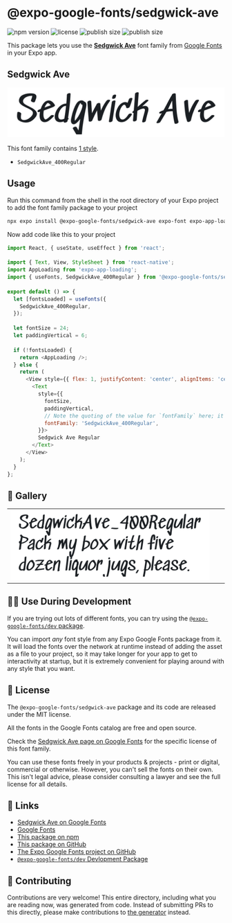 # @expo-google-fonts/sedgwick-ave

![npm version](https://flat.badgen.net/npm/v/@expo-google-fonts/sedgwick-ave)
![license](https://flat.badgen.net/github/license/expo/google-fonts)
![publish size](https://flat.badgen.net/packagephobia/install/@expo-google-fonts/sedgwick-ave)
![publish size](https://flat.badgen.net/packagephobia/publish/@expo-google-fonts/sedgwick-ave)

This package lets you use the [**Sedgwick Ave**](https://fonts.google.com/specimen/Sedgwick+Ave) font family from [Google Fonts](https://fonts.google.com/) in your Expo app.

## Sedgwick Ave

![Sedgwick Ave](./font-family.png)

This font family contains [1 style](#-gallery).

- `SedgwickAve_400Regular`

## Usage

Run this command from the shell in the root directory of your Expo project to add the font family package to your project
```sh
npx expo install @expo-google-fonts/sedgwick-ave expo-font expo-app-loading
```

Now add code like this to your project
```js
import React, { useState, useEffect } from 'react';

import { Text, View, StyleSheet } from 'react-native';
import AppLoading from 'expo-app-loading';
import { useFonts, SedgwickAve_400Regular } from '@expo-google-fonts/sedgwick-ave';

export default () => {
  let [fontsLoaded] = useFonts({
    SedgwickAve_400Regular,
  });

  let fontSize = 24;
  let paddingVertical = 6;

  if (!fontsLoaded) {
    return <AppLoading />;
  } else {
    return (
      <View style={{ flex: 1, justifyContent: 'center', alignItems: 'center' }}>
        <Text
          style={{
            fontSize,
            paddingVertical,
            // Note the quoting of the value for `fontFamily` here; it expects a string!
            fontFamily: 'SedgwickAve_400Regular',
          }}>
          Sedgwick Ave Regular
        </Text>
      </View>
    );
  }
};

```

## 🔡 Gallery


||||
|-|-|-|
|![SedgwickAve_400Regular](./SedgwickAve_400Regular.ttf.png)||||


## 👩‍💻 Use During Development

If you are trying out lots of different fonts, you can try using the [`@expo-google-fonts/dev` package](https://github.com/expo/google-fonts/tree/master/font-packages/dev#readme).

You can import *any* font style from any Expo Google Fonts package from it. It will load the fonts
over the network at runtime instead of adding the asset as a file to your project, so it may take longer
for your app to get to interactivity at startup, but it is extremely convenient
for playing around with any style that you want.

## 📖 License

The `@expo-google-fonts/sedgwick-ave` package and its code are released under the MIT license.

All the fonts in the Google Fonts catalog are free and open source.

Check the [Sedgwick Ave page on Google Fonts](https://fonts.google.com/specimen/Sedgwick+Ave) for the specific license of this font family.

You can use these fonts freely in your products & projects - print or digital, commercial or otherwise. However, you can't sell the fonts on their own. This isn't legal advice, please consider consulting a lawyer and see the full license for all details.

## 🔗 Links

- [Sedgwick Ave on Google Fonts](https://fonts.google.com/specimen/Sedgwick+Ave)
- [Google Fonts](https://fonts.google.com/)
- [This package on npm](https://www.npmjs.com/package/@expo-google-fonts/sedgwick-ave)
- [This package on GitHub](https://github.com/expo/google-fonts/tree/master/font-packages/sedgwick-ave)
- [The Expo Google Fonts project on GitHub](https://github.com/expo/google-fonts)
- [`@expo-google-fonts/dev` Devlopment Package](https://github.com/expo/google-fonts/tree/master/font-packages/dev)

## 🤝 Contributing

Contributions are very welcome! This entire directory, including what you are reading now, was generated from code. Instead of submitting PRs to this directly, please make contributions to [the generator](https://github.com/expo/google-fonts/tree/master/packages/generator) instead.

